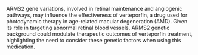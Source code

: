 ARMS2 gene variations, involved in retinal maintenance and angiogenic pathways, may influence the effectiveness of verteporfin, a drug used for photodynamic therapy in age-related macular degeneration (AMD). Given its role in targeting abnormal retinal blood vessels, ARMS2 genetic background could modulate therapeutic outcomes of verteporfin treatment, highlighting the need to consider these genetic factors when using this medication.